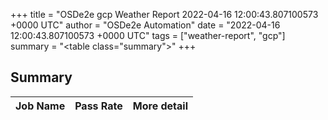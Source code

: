 +++
title = "OSDe2e gcp Weather Report 2022-04-16 12:00:43.807100573 +0000 UTC"
author = "OSDe2e Automation"
date = "2022-04-16 12:00:43.807100573 +0000 UTC"
tags = ["weather-report", "gcp"]
summary = "<table class=\"summary\"></table>"
+++
## Summary

| Job Name | Pass Rate | More detail |
|----------|-----------|-------------|




